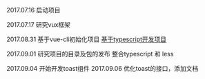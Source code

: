 2017.07.16 启动项目

2017.07.17 研究vux框架

2017.08.31 基于vue-cli初始化项目
           [基于typescript开发项目](http://blog.csdn.net/u014633852/article/details/73706459)

2017.09.01 研究项目的目录及包的发布
           整合typescript 和 less

2017.09.04 开始开发toast组件
2017.09.06 优化toast的接口，添加文档
